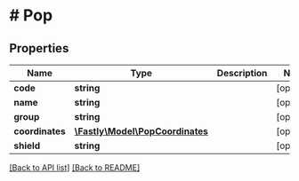 # # Pop

## Properties

Name | Type | Description | Notes
------------ | ------------- | ------------- | -------------
**code** | **string** |  | [optional] 
**name** | **string** |  | [optional] 
**group** | **string** |  | [optional] 
**coordinates** | [**\Fastly\Model\PopCoordinates**](PopCoordinates.md) |  | [optional] 
**shield** | **string** |  | [optional] 


[[Back to API list]](../../README.md#endpoints) [[Back to README]](../../README.md)

